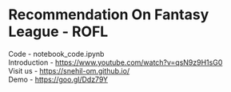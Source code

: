 # Recommendation On Fantasy League - ROFL

Code - notebook_code.ipynb <br>
Introduction - https://www.youtube.com/watch?v=qsN9z9H1sG0 <br>
Visit us - https://snehil-om.github.io/ <br>
Demo - https://goo.gl/Ddz79Y <br>